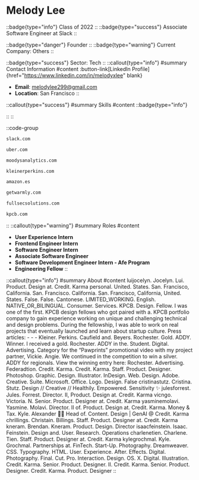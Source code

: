 # Melody Lee
::badge{type="info"}
Class of 2022
::
::badge{type="success"}
Associate Software Engineer at Slack
::

::badge{type="danger"}
Founder
::
::badge{type="warning"}
Current Company: Others
::

::badge{type="success"}
Sector: Tech
::
::callout{type="info"}
#summary
Contact Information
#content
:button-link[LinkedIn Profile]{href="https://www.linkedin.com/in/melodyxlee" blank}
- **Email**: melodylee299@gmail.com
- **Location**: San Francisco
::

::callout{type="success"}
#summary
Skills
#content
::badge{type="info"}

::
::

::code-group
```bash [Slack]
slack.com
```
```bash [Uber]
uber.com
```
```bash [Moody's Analytics]
moodysanalytics.com
```
```bash [KPCB]
kleinerperkins.com
```
```bash [Amazon.com]
amazon.es
```
```bash [Warmly]
getwarmly.com
```
```bash [Salesforce.com]
fullsecsolutions.com
```
```bash [Kleiner Perkins Caufield & Byers]
kpcb.com
```
::
::callout{type="warning"}
#summary
Roles
#content
- **User Experience Intern**
- **Frontend Engineer Intern**
- **Software Engineer Intern**
- **Associate Software Engineer**
- **Software Development Engineer Intern - Afe Program**
- **Engineering Fellow**
::

::callout{type="info"}
#summary
About
#content
luijocelyn. Jocelyn. Lui. Product. Design at. Credit. Karma personal. United. States. San. Francisco, California. San. Francisco. California. San. Francisco, California, United. States. False. False. Cantonese. LIMITED_WORKING. English. NATIVE_OR_BILINGUAL. Consumer. Services. KPCB. Design. Fellow. I was one of the first. KPCB design fellows who got paired with a. KPCB portfolio company to gain experience working on unique and challenging technical and design problems. During the fellowship, I was able to work on real projects that eventually launched and learn about startup culture. Press articles: - - - Kleiner. Perkins. Caufield and. Beyers. Rochester. Gold. ADDY. Winner. I received a gold. Rochester. ADDY in the. Student. Digital. Advertising. Category for the “Pawprints” promotional video with my project partner, Vickie. Angie. We continued in the competition to win a silver. ADDY for regionals. View the winning entry here: Rochester. Advertising. Federadtion. Credit. Karma. Credit. Karma. Staff. Product. Designer. Photoshop. Graphic. Design. Illustrator. InDesign. Web. Design. Adobe. Creative. Suite. Microsoft. Office. Logo. Design. False cristinastutz. Cristina. Stutz. Design // Creative // Healthily. Empowered. Sensitivity ✨ julesforrest. Jules. Forrest. Director. II, Product. Design at. Credit. Karma vicngo. Victoria. N. Senior. Product. Designer at. Credit. Karma yasminemolavi. Yasmine. Molavi. Director. II of. Product. Design at. Credit. Karma. Money & Tax. Kyle. Alexander 🏳️‍🌈 Head of. Content. Design | GenAI @ Credit. Karma chrillings. Christain. Billings. Staff. Product. Designer at. Credit. Karma kneram. Brendan. Kneram. Product. Design. Director isaacfeinstein. Isaac. Feinstein. Design and. User. Research. Operations charlenetien. Charlene. Tien. Staff. Product. Designer at. Credit. Karma kylegrochmal. Kyle. Grochmal. Partnerships at. FinTech. Start-Up. Photography. Dreamweaver. CSS. Typography. HTML. User. Experience. After. Effects. Digital. Photography. Final. Cut. Pro. Interaction. Design. OS. X. Digital. Illustration. Credit. Karma. Senior. Product. Designer. II. Credit. Karma. Senior. Product. Designer. Credit. Karma. Product. Designer
::
